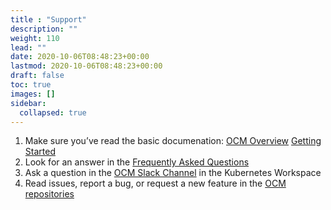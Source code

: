 ```yaml
---
title : "Support"
description: ""
weight: 110
lead: ""
date: 2020-10-06T08:48:23+00:00
lastmod: 2020-10-06T08:48:23+00:00
draft: false
toc: true
images: []
sidebar:
  collapsed: true
---
```


1. Make sure you’ve read the basic documenation:
  [OCM Overview](https://ocm.software/docs/overview/)
  [Getting Started](https://ocm.software/docs/getting-started/)
2. Look for an answer in the [Frequently Asked Questions](https://ocm.software/docs/faq/)
3. Ask a question in the [OCM Slack Channel](https://kubernetes.slack.com/archives/C05UWBE8R1D) in the Kubernetes Workspace
4. Read issues, report a bug, or request a new feature in the [OCM repositories](https://github.com/open-component-model)

